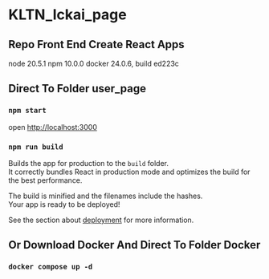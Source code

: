 # KLTN_Ickai_page

## Repo Front End Create React Apps

node 20.5.1
npm 10.0.0
docker 24.0.6, build ed223c

## Direct To Folder user_page

### `npm start`

open [http://localhost:3000](http://localhost:3000)

### `npm run build`

Builds the app for production to the `build` folder.\
It correctly bundles React in production mode and optimizes the build for the best performance.

The build is minified and the filenames include the hashes.\
Your app is ready to be deployed!

See the section about [deployment](https://facebook.github.io/create-react-app/docs/deployment) for more information.

## Or Download Docker And Direct To Folder Docker

### `docker compose up -d`
